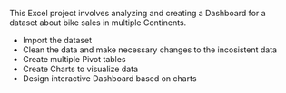 This Excel project involves analyzing and creating a Dashboard for a dataset about bike sales in multiple Continents.
- Import the dataset
- Clean the data and make necessary changes to the incosistent data
- Create multiple Pivot tables
- Create Charts to visualize data
- Design interactive Dashboard based on charts
